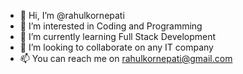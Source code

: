 - 👋 Hi, I’m @rahulkornepati
- 👀 I’m interested in Coding and Programming
- 🌱 I’m currently learning Full Stack Development
- 💞️ I’m looking to collaborate on any IT company
- 📫 You can reach me on rahulkornepati@gmail.com

<!---
rahulkornepati/rahulkornepati is a ✨ special ✨ repository because its `README.md` (this file) appears on your GitHub profile.
You can click the Preview link to take a look at your changes.
--->
